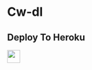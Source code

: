 # Cw-dl

## Deploy To Heroku

<a href="https://heroku.com/deploy?template=https://github.com/creator-noob/cw-dl">
     <img height="30px" src="https://img.shields.io/badge/Deploy%20To%20Heroku-blueviolet?style=for-the-badge&logo=heroku">
  </a>
